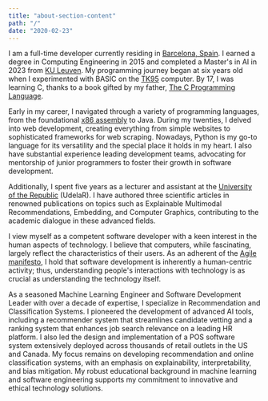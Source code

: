 ```yaml
---
title: "about-section-content"
path: "/"
date: "2020-02-23"
---
```


I am a full-time developer currently residing in [Barcelona, Spain](https://en.wikipedia.org/wiki/Barcelona). I earned a degree in Computing Engineering in 2015 and completed a Master's in AI in 2023 from [KU Leuven](https://onderwijsaanbod.kuleuven.be/opleidingen/e/CQ_50268936.htm#activetab=diploma_omschrijving). My programming journey began at six years old when I experimented with BASIC on the [TK95](https://en.wikipedia.org/wiki/TK95) computer. By 17, I was learning C, thanks to a book gifted by my father, [The C Programming Language](https://www.amazon.com/Programming-Language-2nd-Brian-Kernighan/dp/0131103628).

Early in my career, I navigated through a variety of programming languages, from the foundational [x86 assembly](https://en.wikipedia.org/wiki/X86_assembly_language) to Java. During my twenties, I delved into web development, creating everything from simple websites to sophisticated frameworks for web scraping. Nowadays, Python is my go-to language for its versatility and the special place it holds in my heart. I also have substantial experience leading development teams, advocating for mentorship of junior programmers to foster their growth in software development.

Additionally, I spent five years as a lecturer and assistant at the [University of the Republic](https://en.wikipedia.org/wiki/University_of_the_Republic_(Uruguay)) (UdelaR). I have authored three scientific articles in renowned publications on topics such as Explainable Multimodal Recommendations, Embedding, and Computer Graphics, contributing to the academic dialogue in these advanced fields.

I view myself as a competent software developer with a keen interest in the human aspects of technology. I believe that computers, while fascinating, largely reflect the characteristics of their users. As an adherent of the [Agile manifesto](https://agilemanifesto.org), I hold that software development is inherently a human-centric activity; thus, understanding people's interactions with technology is as crucial as understanding the technology itself.

As a seasoned Machine Learning Engineer and Software Development Leader with over a decade of expertise, I specialize in Recommendation and Classification Systems. I pioneered the development of advanced AI tools, including a recommender system that streamlines candidate vetting and a ranking system that enhances job search relevance on a leading HR platform. I also led the design and implementation of a POS software system extensively deployed across thousands of retail outlets in the US and Canada. My focus remains on developing recommendation and online classification systems, with an emphasis on explainability, interpretability, and bias mitigation. My robust educational background in machine learning and software engineering supports my commitment to innovative and ethical technology solutions.
